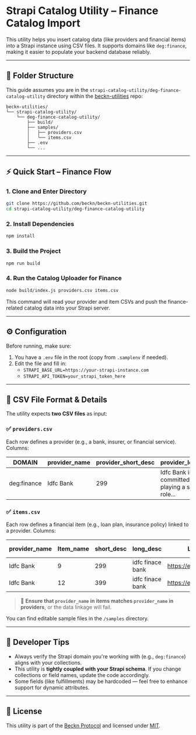 # Strapi Catalog Utility – Finance Catalog Import

This utility helps you insert catalog data (like providers and financial items) into a Strapi instance using CSV files. It supports domains like `deg:finance`, making it easier to populate your backend database reliably.

---

## 📁 Folder Structure

This guide assumes you are in the `strapi-catalog-utility/deg-finance-catalog-utility` directory within the [beckn-utilities](https://github.com/beckn/beckn-utilities) repo:

```
beckn-utilities/
└── strapi-catalog-utility/
    └── deg-finance-catalog-utility/
        ├── build/
        ├── samples/
        │   ├── providers.csv
        │   └── items.csv
        ├── .env
        └── ...
```

---

## ⚡ Quick Start – Finance Flow

### 1. Clone and Enter Directory

```bash
git clone https://github.com/beckn/beckn-utilities.git
cd strapi-catalog-utility/deg-finance-catalog-utility
```

### 2. Install Dependencies

```bash
npm install
```

### 3. Build the Project

```bash
npm run build
```

### 4. Run the Catalog Uploader for Finance

```bash
node build/index.js providers.csv items.csv
```

This command will read your provider and item CSVs and push the finance-related catalog data into your Strapi server.

---

## ⚙️ Configuration

Before running, make sure:

1. You have a `.env` file in the root (copy from `.samplenv` if needed).
2. Edit the file and fill in:
   - `STRAPI_BASE_URL=https://your-strapi-instance.com`
   - `STRAPI_API_TOKEN=your_strapi_token_here`

---

## 📄 CSV File Format & Details

The utility expects **two CSV files** as input:

### ✅ `providers.csv`

Each row defines a provider (e.g., a bank, insurer, or financial service). Columns:

| DOMAIN      | provider_name | provider_short_desc | provider_long_desc                                      | provider_Logo_image_url       | provider_id | provider_uri         | Address          | City   | State       | Country | zip    | gps                 |
| ----------- | ------------- | ------------------- | ------------------------------------------------------- | ----------------------------- | ----------- | -------------------- | ---------------- | ------ | ----------- | ------- | ------ | ------------------- |
| deg:finance | Idfc Bank     | 299                 | Idfc Bank is committed to playing a significant role... | https://Idfcbank.com/logo.png | Idfc-bank   | https://Idfcbank.com | 101 Green Avenue | Mumbai | Maharashtra | India   | 400001 | 19.076090,72.877426 |

### ✅ `items.csv`

Each row defines a financial item (e.g., loan plan, insurance policy) linked to a provider. Columns:

| provider_name | Item_name | short_desc | long_desc        | Logo_image_url                | max_quantity | min_quantity | tag_name | code | value | category name     | category code | sku  | min_price | max_price | stock_quantity | stock_status | fulfillments | base_price | tax | currency | quantity_unit |
| ------------- | --------- | ---------- | ---------------- | ----------------------------- | ------------ | ------------ | -------- | ---- | ----- | ----------------- | ------------- | ---- | --------- | --------- | -------------- | ------------ | ------------ | ---------- | --- | -------- | ------------- |
| Idfc Bank     | 9         | 299        | idfc finace bank | https://example.com/image.jpg | 1            | 1            |          |      |       | loan_type_battery | loan_type     | lt12 | 16        | 16        | 10             |              |              |            |     | INR      |               |
| Idfc Bank     | 12        | 399        | idfc finace bank | https://example.com/image.jpg | 1            | 1            |          |      |       | loan_type_battery | loan_type     | lt9  | 16        | 16        | 10             |              |              |            |     | INR      |               |

> 🔁 **Ensure that `provider_name` in items matches `provider_name` in providers**, or the data linkage will fail.

You can find editable sample files in the `/samples` directory.

---

## 🧠 Developer Tips

- Always verify the Strapi domain you're working with (e.g., `deg:finance`) aligns with your collections.
- This utility is **tightly coupled with your Strapi schema**. If you change collections or field names, update the code accordingly.
- Some fields (like fulfillments) may be hardcoded — feel free to enhance support for dynamic attributes.

---

## 📜 License

This utility is part of the [Beckn Protocol](https://github.com/beckn/beckn-utilities) and licensed under [MIT](https://github.com/beckn/beckn-utilities/blob/main/LICENSE).
